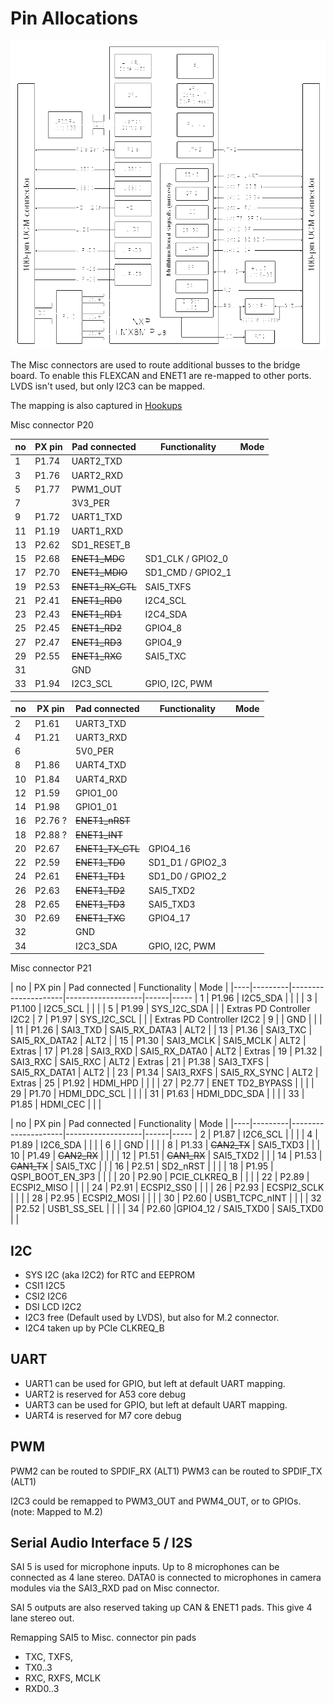 # Pin Allocations

![UCM iMX8M SoM block diagram](./refs/UCM-iMX8M-Plus-System-on-Module-block-diagram.png)

The Misc connectors are used to route additional busses to the bridge board.
To enable this FLEXCAN and ENET1 are re-mapped to other ports. LVDS isn't used, but only I2C3 can be mapped.

The mapping is also captured in [Hookups](./datasheets/i.MX8/ucm-imx8plus_p1_p2_hookups.pdf)


Misc connector P20

| no | PX pin  | Pad connected       | Functionality     | Mode
|----|---------|---------------------|-------------------|------
| 1  | P1.74   | UART2_TXD           |                   |
| 3  | P1.76   | UART2_RXD           |                   |
| 5  | P1.77   | PWM1_OUT            |                   |
| 7  |         | 3V3_PER             |                   |
| 9  | P1.72   | UART1_TXD           |                   |
| 11 | P1.19   | UART1_RXD           |                   |
| 13 | P2.62   | SD1_RESET_B         |                   |
| 15 | P2.68   | ~~ENET1_MDC~~       | SD1_CLK / GPIO2_0 |
| 17 | P2.70   | ~~ENET1_MDIO~~      | SD1_CMD / GPIO2_1 |
| 19 | P2.53   | ~~ENET1_RX_CTL~~    | SAI5_TXFS         |
| 21 | P2.41   | ~~ENET1_RD0~~       | I2C4_SCL          |
| 23 | P2.43   | ~~ENET1_RD1~~       | I2C4_SDA          |
| 25 | P2.45   | ~~ENET1_RD2~~       | GPIO4_8           |
| 27 | P2.47   | ~~ENET1_RD3~~       | GPIO4_9           |
| 29 | P2.55   | ~~ENET1_RXC~~       | SAI5_TXC          |
| 31 |         | GND                 |                   |
| 33 | P1.94   | I2C3_SCL            | GPIO, I2C, PWM    |

| no | PX pin  | Pad connected       | Functionality     | Mode
|----|---------|---------------------|-------------------|------
| 2  | P1.61   | UART3_TXD           |                   |
| 4  | P1.21   | UART3_RXD           |                   |
| 6  |         | 5V0_PER             |                   |
| 8  | P1.86   | UART4_TXD           |                   |
| 10 | P1.84   | UART4_RXD           |                   |
| 12 | P1.59   | GPIO1_00            |                   |
| 14 | P1.98   | GPIO1_01            |                   |
| 16 | P2.76 ? | ~~ENET1_nRST~~      |                   |
| 18 | P2.88 ? | ~~ENET1_INT~~       |                   |
| 20 | P2.67   | ~~ENET1_TX_CTL~~    | GPIO4_16          |
| 22 | P2.59   | ~~ENET1_TD0~~       | SD1_D1 / GPIO2_3  |
| 24 | P2.61   | ~~ENET1_TD1~~       | SD1_D0 / GPIO2_2  |
| 26 | P2.63   | ~~ENET1_TD2~~       | SAI5_TXD2         |
| 28 | P2.65   | ~~ENET1_TD3~~       | SAI5_TXD3         |
| 30 | P2.69   | ~~ENET1_TXC~~       | GPIO4_17          |
| 32 |         | GND                 |                   |
| 34 |         | I2C3_SDA            | GPIO, I2C, PWM    |



Misc connector P21

| no | PX pin  | Pad connected       | Functionality     | Mode |
|----|---------|---------------------|-------------------|------|-----
| 1  | P1.96   | I2C5_SDA            |                   |      | 
| 3  | P1.100  |  I2C5_SCL           |                   |      | 
| 5  | P1.99   |  SYS_I2C_SDA        |                   |      | Extras PD Controller I2C2
| 7  | P1.97   |  SYS_I2C_SCL        |                   |      | Extras PD Controller I2C2 
| 9  |         |  GND                |                   |      | 
| 11 | P1.26   |  SAI3_TXD           |  SAI5_RX_DATA3    | ALT2      | 
| 13 | P1.36   |  SAI3_TXC           |  SAI5_RX_DATA2    | ALT2      | 
| 15 | P1.30   |  SAI3_MCLK          |  SAI5_MCLK        | ALT2      | Extras 
| 17 | P1.28   |  SAI3_RXD           |  SAI5_RX_DATA0    | ALT2      | Extras 
| 19 | P1.32   |  SAI3_RXC           |  SAI5_RXC         | ALT2      | Extras
| 21 | P1.38   |  SAI3_TXFS          |  SAI5_RX_DATA1    | ALT2      | 
| 23 | P1.34   |  SAI3_RXFS          |  SAI5_RX_SYNC     | ALT2      | Extras 
| 25 | P1.92   |  HDMI_HPD           |                   |      | 
| 27 | P2.77   |  ENET TD2_BYPASS    |                   |      | 
| 29 | P1.70   |  HDMI_DDC_SCL       |                   |      | 
| 31 | P1.63   |  HDMI_DDC_SDA       |                   |      | 
| 33 | P1.85   |  HDMI_CEC           |                   |      | 

| no | PX pin  | Pad connected       | Functionality     | Mode |
|----|---------|---------------------|-------------------|------|-----
| 2  | P1.87   |   I2C6_SCL          |                   |      | 
| 4  | P1.89   |   I2C6_SDA          |                   |      | 
| 6  |         |   GND               |                   |      | 
| 8  | P1.33   |  ~~CAN2_TX~~        | SAI5_TXD3         |      | 
| 10 | P1.49   |  ~~CAN2_RX~~        |                   |      | 
| 12 | P1.51   |  ~~CAN1_RX~~        | SAI5_TXD2         |      | 
| 14 | P1.53   |  ~~CAN1_TX~~        | SAI5_TXC          |      | 
| 16 | P2.51   |  SD2_nRST           |                   |      | 
| 18 | P1.95   |  QSPI_BOOT_EN_3P3   |                   |      | 
| 20 | P2.90   |  PCIE_CLKREQ_B      |                   |      | 
| 22 | P2.89   |  ECSPI2_MISO        |                   |      | 
| 24 | P2.91   |  ECSPI2_SS0         |                   |      | 
| 26 | P2.93   |  ECSPI2_SCLK        |                   |      | 
| 28 | P2.95   |  ECSPI2_MOSI        |                   |      | 
| 30 | P2.60   |  USB1_TCPC_nINT     |                   |      | 
| 32 | P2.52   |  USB1_SS_SEL        |                   |      | 
| 34 | P2.60   |GPIO4_12 / SAI5_TXD0 | SAI5_TXD0        |      | 



## I2C

- SYS I2C (aka I2C2) for RTC and EEPROM
- CSI1 I2C5
- CSI2 I2C6
- DSI LCD I2C2
- I2C3 free (Default used by LVDS), but also for M.2 connector.
- I2C4 taken up by PCIe CLKREQ_B


## UART

- UART1 can be used for GPIO, but left at default UART mapping.
- UART2 is reserved for A53 core debug
- UART3 can be used for GPIO, but left at default UART mapping.
- UART4 is reserved for M7 core debug


## PWM

PWM2 can be routed to SPDIF_RX (ALT1)
PWM3 can be routed to SPDIF_TX (ALT1)

I2C3 could be remapped to PWM3_OUT and PWM4_OUT, or to GPIOs. (note: Mapped to M.2)


## Serial Audio Interface 5 / I2S

SAI 5 is used for microphone inputs. Up to 8 microphones can be connected
as 4 lane stereo. DATA0 is connected to microphones in camera modules
via the SAI3_RXD pad on Misc connector.

SAI 5 outputs are also reserved taking up CAN & ENET1 pads. This give 4 lane stereo out.

Remapping SAI5 to Misc. connector  pin pads

- TXC, TXFS,
- TX0..3
- RXC, RXFS, MCLK
- RXD0..3

